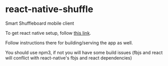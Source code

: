 # react-native-shuffle
Smart Shuffleboard mobile client

To get react native setup, follow [this link](https://facebook.github.io/react-native/docs/getting-started.html#content).

Follow instructions there for building/serving the app as well. 

You should use npm3, if not you will have some build issues (fbjs and react will conflict with react-native's fbjs and react dependencies)

